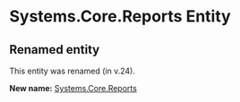 # Systems.Core.Reports Entity

## Renamed entity

This entity was renamed (in v.24).

**New name:** [Systems.Core.Reports](Systems.Core.Reports.md)
